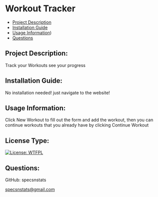 # Workout Tracker
 
- [Project Description](./newREADME#project-description)
- [Installation Guide](./newREADME#installation-guide)
- [Usage Information](./newREADME#usage-information))
- [Questions](./newREADME#questions)

## Project Description:
Track your Workouts see your progress

## Installation Guide:
No installation needed! just navigate to the website!

## Usage Information:
Click New Workout to fill out the form and add the workout, then you can continue workouts that you already have by clicking Continue Workout

## License Type:
[![License: WTFPL](https://img.shields.io/badge/License-WTFPL-brightgreen.svg)](http://www.wtfpl.net/about/)

## Questions:
GitHub: specsnstats

specsnstats@gmail.com